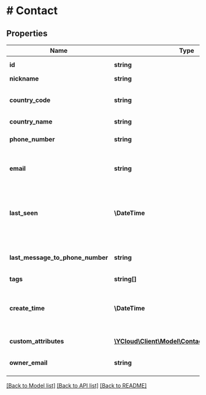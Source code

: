 # # Contact

## Properties

Name | Type | Description | Notes
------------ | ------------- | ------------- | -------------
**id** | **string** | Unique ID for the object. |
**nickname** | **string** | Contact&#39;s nickname. | [optional]
**country_code** | **string** | Two-letter country abbreviation. See [ISO 3166-1 alpha-2 country code](https://en.wikipedia.org/wiki/ISO_3166-1_alpha-2). | [optional]
**country_name** | **string** | Full country name. | [optional]
**phone_number** | **string** | Unique Phone number in [E.164](https://en.wikipedia.org/wiki/E.164) format. | [optional]
**email** | **string** | The contact&#39;s email address. If present, the email address must be unique. | [optional]
**last_seen** | **\DateTime** | The time at which the contact last sent a message to your business, formatted in [RFC 3339](https://datatracker.ietf.org/doc/html/rfc3339). e.g., &#x60;2022-06-01T12:00:00.000Z&#x60;. | [optional]
**last_message_to_phone_number** | **string** | The business phone number that the contact last sent a message to. | [optional]
**tags** | **string[]** | Contact&#39;s tags. | [optional]
**create_time** | **\DateTime** | The time at which the contact was created, formatted in [RFC 3339](https://datatracker.ietf.org/doc/html/rfc3339). e.g., &#x60;2022-06-01T12:00:00.000Z&#x60;. | [optional]
**custom_attributes** | [**\YCloud\Client\Model\ContactCustomAttribute[]**](ContactCustomAttribute.md) | Contact&#39;s custom attributes. | [optional]
**owner_email** | **string** | The email address of the contact&#39;s owner. | [optional]

[[Back to Model list]](../../README.md#models) [[Back to API list]](../../README.md#endpoints) [[Back to README]](../../README.md)

